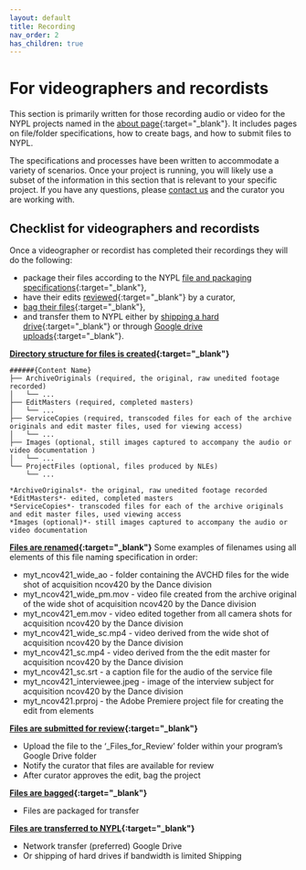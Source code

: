 ```yaml
---
layout: default
title: Recording
nav_order: 2
has_children: true
---
```


# For videographers and recordists

This section is primarily written for those recording audio or video for the NYPL projects named in the [about page](../../){:target="_blank"}. It includes pages on file/folder specifications, how to create bags, and how to submit files to NYPL.

The specifications and processes have been written to accommodate a variety of scenarios. Once your project is running, you will likely use a subset of the information in this section that is relevant to your specific project. If you have any questions, please [contact us](mailto:digitalarchives@nypl.org) and the curator you are working with.

## Checklist for videographers and recordists 
Once a videographer or recordist has completed their recordings they will do the following: 
- package their files according to the NYPL [file and packaging specifications](https://nypl.github.io/born-digital-docs/docs/recording/file-and-packaging-specifications.html){:target="_blank"}, 
- have their edits [reviewed](https://nypl.github.io/born-digital-docs/docs/recording/reviewing.html){:target="_blank"} by a curator, 
- [bag their files](https://nypl.github.io/born-digital-docs/docs/recording/bagging-files.html){:target="_blank"}, 
- and transfer them to NYPL either by [shipping a hard drive](https://nypl.github.io/born-digital-docs/docs/recording/shipping.html){:target="_blank"} or through [Google drive uploads](https://nypl.github.io/born-digital-docs/docs/recording/transferring.html){:target="_blank"}. 

**[Directory structure for files is created](https://nypl.github.io/born-digital-docs/docs/recording/file-and-packaging-specifications.html){:target="_blank"}**

```
######{Content Name}
├── ArchiveOriginals (required, the original, raw unedited footage recorded)
│   └── ...
├── EditMasters (required, completed masters)
│   └── ...
├── ServiceCopies (required, transcoded files for each of the archive originals and edit master files, used for viewing access)
│   └── ...
├── Images (optional, still images captured to accompany the audio or video documentation )
│   └── ...
└── ProjectFiles (optional, files produced by NLEs)
    └── ...
```
    *ArchiveOriginals*- the original, raw unedited footage recorded
    *EditMasters*- edited, completed masters 
    *ServiceCopies*- transcoded files for each of the archive originals and edit master files, used viewing access
    *Images (optional)*- still images captured to accompany the audio or video documentation

**[Files are renamed](https://nypl.github.io/born-digital-docs/docs/recording/file-and-packaging-specifications.html){:target="_blank"}** 
Some examples of filenames using all elements of this file naming specification in order:

* myt_ncov421_wide_ao - folder containing the AVCHD files for the wide shot of acquisition ncov420 by the Dance division
* myt_ncov421_wide_pm.mov - video file created from the archive original of the wide shot of acquisition ncov420 by the Dance division
* myt_ncov421_em.mov - video edited together from all camera shots for acquisition ncov420 by the Dance division
* myt_ncov421_wide_sc.mp4 - video derived from the wide shot of acquisition ncov420 by the Dance division
* myt_ncov421_sc.mp4 - video derived from the the edit master for acquisition ncov420 by the Dance division
* myt_ncov421_sc.srt - a caption file for the audio of the service file
* myt_ncov421_interviewee.jpeg - image of the interview subject for acquisition ncov420 by the Dance division
* myt_ncov421.prproj - the Adobe Premiere project file for creating the edit from elements

**[Files are submitted for review](https://nypl.github.io/born-digital-docs/docs/recording/reviewing.html){:target="_blank"}** 
- Upload the file to the ‘_Files_for_Review’ folder within your program’s Google Drive folder
- Notify the curator that files are available for review
- After curator approves the edit, bag the project

**[Files are bagged](https://nypl.github.io/born-digital-docs/docs/recording/bagging-files.html){:target="_blank"}** 
- Files are packaged for transfer

**[Files are transferred to NYPL](https://nypl.github.io/born-digital-docs/docs/recording/transferring.html){:target="_blank"}**
- Network transfer (preferred) Google Drive
- Or shipping of hard drives if bandwidth is limited Shipping
